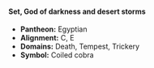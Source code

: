#### Set, God of darkness and desert storms
- **Pantheon:** Egyptian
- **Alignment:** C, E
- **Domains:** Death, Tempest, Trickery
- **Symbol:** Coiled cobra